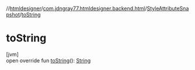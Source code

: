 //[htmldesigner](../../../index.md)/[com.jdngray77.htmldesigner.backend.html](../index.md)/[StyleAttributeSnapshot](index.md)/[toString](to-string.md)

# toString

[jvm]\
open override fun [toString](to-string.md)(): [String](https://kotlinlang.org/api/latest/jvm/stdlib/kotlin/-string/index.html)
